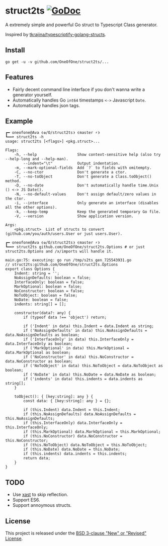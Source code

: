 # struct2ts [![GoDoc](https://godoc.org/github.com/OneOfOne/struct2ts?status.svg)](https://godoc.org/github.com/OneOfOne/struct2ts)

A extremely simple and powerful Go struct to Typescript Class generator.

Inspired by [tkrajina/typescriptify-golang-structs](https://github.com/tkrajina/typescriptify-golang-structs).

## Install

	go get -u -v github.com/OneOfOne/struct2ts/...

## Features

* Fairly decent command line interface if you don't wanna write a generator yourself.
* Automatically handles Go `int64` timestamps `<->` Javascript `Date`.
* Automatically handles json tags.

## Example

```
┏━ oneofone@Ava ❨✪/O/struct2ts❩ ❨master ⚡❩
┗━━➤ struct2ts -h
usage: struct2ts [<flags>] <pkg.struct>...

Flags:
	-h, --help                  Show context-sensitive help (also try --help-long and --help-man).
		--indent="\t"           Output indentation.
	-m, --mark-optional-fields  Add `?` to fields with omitempty.
	-C, --no-ctor               Don't generate a ctor.
	-T, --no-toObject           Don't generate a Class.toObject() method.
	-D, --no-date               Don't automatically handle time.Unix () <-> JS Date().
	-N, --no-default-values     Don't assign default/zero values in the ctor.
	-i, --interface             Only generate an interface (disables all the other options).
	-k, --keep-temp             Keep the generated temporary Go file.
	-V, --version               Show application version.

Args:
	<pkg.struct>  List of structs to convert (github.com/you/auth/users.User or just users.User).

┏━ oneofone@Ava ❨✪/O/struct2ts❩ ❨master ⚡❩
┗━━➤ struct2ts github.com/OneOfOne/struct2ts.Options # or just struct2ts.Options and /x/imports will handle it.

main.go:75: executing: go run /tmp/s2ts_gen_725543931.go
// struct2ts:github.com/OneOfOne/struct2ts.Options
export class Options {
	Indent: string = '';
	NoAssignDefaults: boolean = false;
	InterfaceOnly: boolean = false;
	MarkOptional: boolean = false;
	NoConstructor: boolean = false;
	NoToObject: boolean = false;
	NoDate: boolean = false;
	indents: string[] = [];

	constructor(data?: any) {
		if (typeof data !== 'object') return;

		if ('Indent' in data) this.Indent = data.Indent as string;
		if ('NoAssignDefaults' in data) this.NoAssignDefaults = data.NoAssignDefaults as boolean;
		if ('InterfaceOnly' in data) this.InterfaceOnly = data.InterfaceOnly as boolean;
		if ('MarkOptional' in data) this.MarkOptional = data.MarkOptional as boolean;
		if ('NoConstructor' in data) this.NoConstructor = data.NoConstructor as boolean;
		if ('NoToObject' in data) this.NoToObject = data.NoToObject as boolean;
		if ('NoDate' in data) this.NoDate = data.NoDate as boolean;
		if ('indents' in data) this.indents = data.indents as string[];
	}

	toObject(): { [key:string]: any } {
		const data: { [key:string]: any } = {};

		if (this.Indent) data.Indent = this.Indent;
		if (this.NoAssignDefaults) data.NoAssignDefaults = this.NoAssignDefaults;
		if (this.InterfaceOnly) data.InterfaceOnly = this.InterfaceOnly;
		if (this.MarkOptional) data.MarkOptional = this.MarkOptional;
		if (this.NoConstructor) data.NoConstructor = this.NoConstructor;
		if (this.NoToObject) data.NoToObject = this.NoToObject;
		if (this.NoDate) data.NoDate = this.NoDate;
		if (this.indents) data.indents = this.indents;
		return data;
	}
}
```

## TODO

* Use [xast](https://github.com/OneOfOne/struct2ts) to skip reflection.
* Support ES6.
* Support annoymous structs.

## License

This project is released under the [BSD 3-clause "New" or "Revised" License](https://github.com/golang/go/blob/master/LICENSE).
